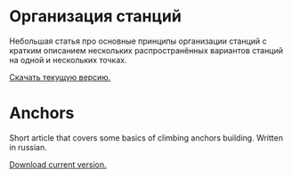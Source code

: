 # Организация станций

Небольшая статья про основные принципы организации станций с кратким описанием нескольких распространённых вариантов станций на одной и нескольких точках.

[Скачать текущую версию.](https://github.com/juliabeliaeva/anchors/releases/download/v1.2.1/anchors.pdf)

# Anchors

Short article that covers some basics of climbing anchors building. Written in russian.

[Download current version.](https://github.com/juliabeliaeva/anchors/releases/download/v1.2.1/anchors.pdf)
